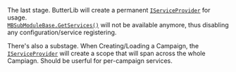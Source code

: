 The last stage. ButterLib will create a permanent [``IServiceProvider``](xref:System.IServiceProvider) for usage.  
[``MBSubModuleBase.GetServices()``](xref:Bannerlord.ButterLib.Common.Extensions.DependencyInjectionExtensions.html#collapsible-Bannerlord_ButterLib_Common_Extensions_DependencyInjectionExtensions_GetServices_TaleWorlds_MountAndBlade_MBSubModuleBase_) will not be available anymore, thus disabling any configuration/service registering.  
  
There's also a substage. When Creating/Loading a Campaign, the [``IServiceProvider``](xref:System.IServiceProvider) will create a scope that will span across the whole Campiagn. Should be userful for per-campaign services.  